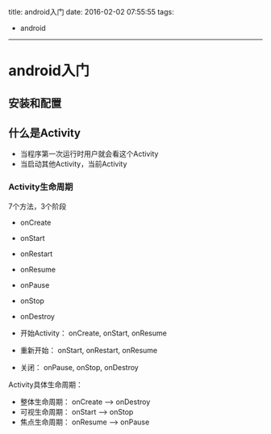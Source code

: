 title: android入门
date: 2016-02-02 07:55:55
tags:
- android

----

# android入门

## 安装和配置


## 什么是Activity

* 当程序第一次运行时用户就会看这个Activity
* 当启动其他Activity，当前Activity

### Activity生命周期

7个方法，3个阶段

* onCreate
* onStart
* onRestart
* onResume
* onPause
* onStop
* onDestroy

* 开始Activity： onCreate, onStart, onResume
* 重新开始： onStart,  onRestart, onResume
* 关闭： onPause, onStop, onDestroy


Activity具体生命周期：

* 整体生命周期： onCreate --> onDestroy
* 可视生命周期： onStart --> onStop
* 焦点生命周期： onResume --> onPause




